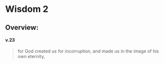 # Wisdom 2

## Overview:


#### v.23
>for God created us for incorruption, and made us in the image of his own eternity,


